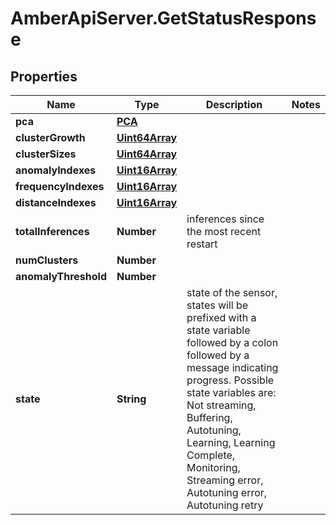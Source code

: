 # AmberApiServer.GetStatusResponse

## Properties
Name | Type | Description | Notes
------------ | ------------- | ------------- | -------------
**pca** | [**PCA**](PCA.md) |  | 
**clusterGrowth** | [**Uint64Array**](Uint64Array.md) |  | 
**clusterSizes** | [**Uint64Array**](Uint64Array.md) |  | 
**anomalyIndexes** | [**Uint16Array**](Uint16Array.md) |  | 
**frequencyIndexes** | [**Uint16Array**](Uint16Array.md) |  | 
**distanceIndexes** | [**Uint16Array**](Uint16Array.md) |  | 
**totalInferences** | **Number** | inferences since the most recent restart | 
**numClusters** | **Number** |  | 
**anomalyThreshold** | **Number** |  | 
**state** | **String** | state of the sensor, states will be prefixed with a state variable  followed by a colon followed by a message indicating progress.  Possible state variables  are: Not streaming, Buffering, Autotuning, Learning, Learning Complete, Monitoring,  Streaming error,  Autotuning error, Autotuning retry | 
